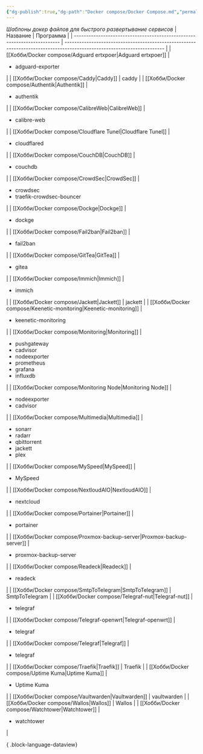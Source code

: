 ```yaml
---
{"dg-publish":true,"dg-path":"Docker compose/Docker Compose.md","permalink":"/docker-compose/docker-compose/","created":"2024-07-04 00:42","updated":"2024-09-17T12:39:44+03:00"}
---
```



*Шаблоны докер файлов для быстрого развертывание сервисов*
| Название                                                                 | Программа                                                                                                               |
| ------------------------------------------------------------------------ | ----------------------------------------------------------------------------------------------------------------------- |
| [[Хобби/Docker compose/Adguard ertxpoer\|Adguard ertxpoer]]           | <ul><li>adguard-exporter</li></ul>                                                                                      |
| [[Хобби/Docker compose/Caddy\|Caddy]]                                 | caddy                                                                                                                   |
| [[Хобби/Docker compose/Authentik\|Authentik]]                         | <ul><li>authentik</li></ul>                                                                                             |
| [[Хобби/Docker compose/CalibreWeb\|CalibreWeb]]                       | <ul><li>calibre-web</li></ul>                                                                                           |
| [[Хобби/Docker compose/Cloudflare Tunel\|Cloudflare Tunel]]           | <ul><li>cloudflared</li></ul>                                                                                           |
| [[Хобби/Docker compose/CouchDB\|CouchDB]]                             | <ul><li>couchdb</li></ul>                                                                                               |
| [[Хобби/Docker compose/CrowdSec\|CrowdSec]]                           | <ul><li>crowdsec</li><li>traefik-crowdsec-bouncer</li></ul>                                                             |
| [[Хобби/Docker compose/Dockge\|Dockge]]                               | <ul><li>dockge</li></ul>                                                                                                |
| [[Хобби/Docker compose/Fail2ban\|Fail2ban]]                           | <ul><li>fail2ban</li></ul>                                                                                              |
| [[Хобби/Docker compose/GitTea\|GitTea]]                               | <ul><li>gitea</li></ul>                                                                                                 |
| [[Хобби/Docker compose/Immich\|Immich]]                               | <ul><li>immich</li></ul>                                                                                                |
| [[Хобби/Docker compose/Jackett\|Jackett]]                             | jackett                                                                                                                 |
| [[Хобби/Docker compose/Keenetic-monitoring\|Keenetic-monitoring]]     | <ul><li>keenetic-monitoring</li></ul>                                                                                   |
| [[Хобби/Docker compose/Monitoring\|Monitoring]]                       | <ul><li>pushgateway</li><li>cadvisor</li><li>nodeexporter</li><li>prometheus</li><li>grafana</li><li>influxdb</li></ul> |
| [[Хобби/Docker compose/Monitoring Node\|Monitoring Node]]             | <ul><li>nodeexporter</li><li>cadvisor</li></ul>                                                                         |
| [[Хобби/Docker compose/Multimedia\|Multimedia]]                       | <ul><li>sonarr</li><li>radarr</li><li>qbittorrent</li><li>jackett</li><li>plex</li></ul>                                |
| [[Хобби/Docker compose/MySpeed\|MySpeed]]                             | <ul><li>MySpeed</li></ul>                                                                                               |
| [[Хобби/Docker compose/NextloudAIO\|NextloudAIO]]                     | <ul><li>nextcloud</li></ul>                                                                                             |
| [[Хобби/Docker compose/Portainer\|Portainer]]                         | <ul><li>portainer</li></ul>                                                                                             |
| [[Хобби/Docker compose/Proxmox-backup-server\|Proxmox-backup-server]] | <ul><li>proxmox-backup-server</li></ul>                                                                                 |
| [[Хобби/Docker compose/Readeck\|Readeck]]                             | <ul><li>readeck</li></ul>                                                                                               |
| [[Хобби/Docker compose/SmtpToTelegram\|SmtpToTelegram]]               | SmtpToTelegram                                                                                                          |
| [[Хобби/Docker compose/Telegraf-nut\|Telegraf-nut]]                   | <ul><li>telegraf</li></ul>                                                                                              |
| [[Хобби/Docker compose/Telegraf-openwrt\|Telegraf-openwrt]]           | <ul><li>telegraf</li></ul>                                                                                              |
| [[Хобби/Docker compose/Telegraf\|Telegraf]]                           | <ul><li>telegraf</li></ul>                                                                                              |
| [[Хобби/Docker compose/Traefik\|Traefik]]                             | Traefik                                                                                                                 |
| [[Хобби/Docker compose/Uptime Kuma\|Uptime Kuma]]                     | <ul><li>Uptime Kuma</li></ul>                                                                                           |
| [[Хобби/Docker compose/Vaultwarden\|Vaultwarden]]                     | vaultwarden                                                                                                             |
| [[Хобби/Docker compose/Wallos\|Wallos]]                               | Wallos                                                                                                                  |
| [[Хобби/Docker compose/Watchtower\|Watchtower]]                       | <ul><li>watchtower</li></ul>                                                                                            |

{ .block-language-dataview}
